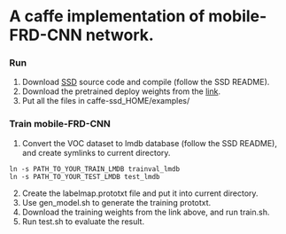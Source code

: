 # A caffe implementation of mobile-FRD-CNN network.

### Run
1. Download [SSD](https://github.com/weiliu89/caffe/tree/ssd) source code and compile (follow the SSD README).
2. Download the pretrained deploy weights from the [link](https://drive.google.com/open?id=0B3gersZ2cHIxVFI1Rjd5aDgwOG8).
3. Put all the files in caffe-ssd_HOME/examples/

### Train mobile-FRD-CNN
1. Convert the VOC dataset to lmdb database (follow the SSD README), and create symlinks to current directory.
```
ln -s PATH_TO_YOUR_TRAIN_LMDB trainval_lmdb
ln -s PATH_TO_YOUR_TEST_LMDB test_lmdb
```
2. Create the labelmap.prototxt file and put it into current directory.
3. Use gen_model.sh to generate the training prototxt.
4. Download the training weights from the link above, and run train.sh.
5. Run test.sh to evaluate the result.

